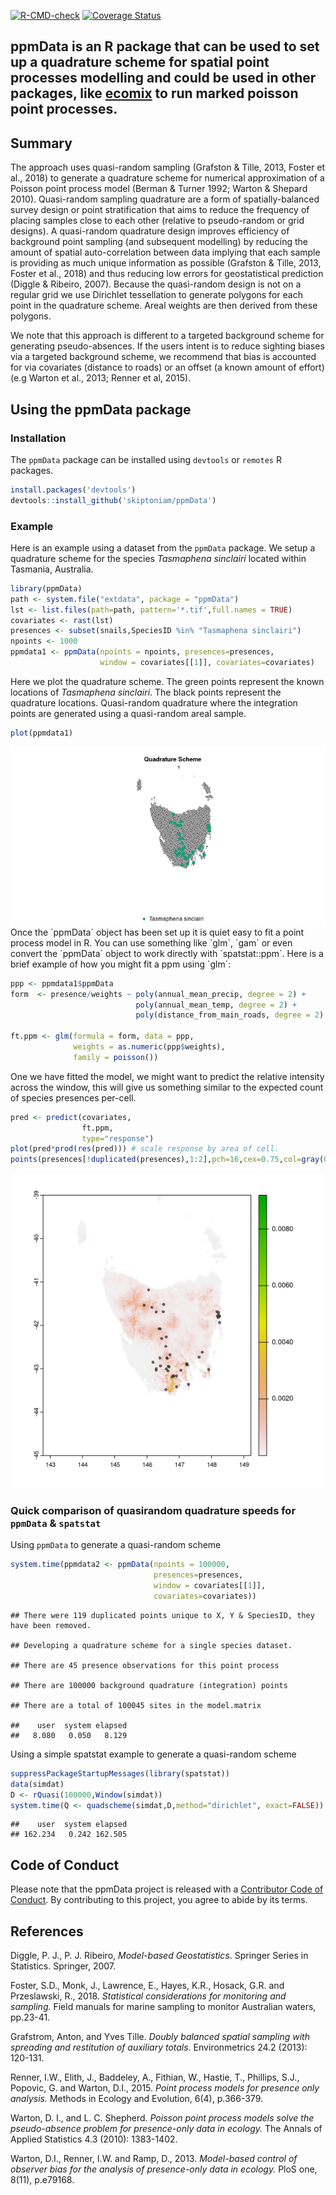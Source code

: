 
<!-- badges: start -->

[![R-CMD-check](https://github.com/skiptoniam/ppmData/workflows/R-CMD-check/badge.svg)](https://github.com/skiptoniam/ppmData/actions)
[![Coverage
Status](https://codecov.io/github/skiptoniam/ppmData/coverage.svg?branch=master)](https://codecov.io/github/skiptoniam/ppmData?branch=master)
<!-- badges: end -->

## ppmData is an R package that can be used to set up a quadrature scheme for spatial point processes modelling and could be used in other packages, like [ecomix](https://github.com/skiptoniam/ecomix) to run marked poisson point processes.

## Summary

The approach uses quasi-random sampling (Grafston & Tille, 2013, Foster
et al., 2018) to generate a quadrature scheme for numerical
approximation of a Poisson point process model (Berman & Turner 1992;
Warton & Shepard 2010). Quasi-random sampling quadrature are a form of
spatially-balanced survey design or point stratification that aims to
reduce the frequency of placing samples close to each other (relative to
pseudo-random or grid designs). A quasi-random quadrature design
improves efficiency of background point sampling (and subsequent
modelling) by reducing the amount of spatial auto-correlation between
data implying that each sample is providing as much unique information
as possible (Grafston & Tille, 2013, Foster et al., 2018) and thus
reducing low errors for geostatistical prediction (Diggle & Ribeiro,
2007). Because the quasi-random design is not on a regular grid we use
Dirichlet tessellation to generate polygons for each point in the
quadrature scheme. Areal weights are then derived from these polygons.

We note that this approach is different to a targeted background scheme
for generating pseudo-absences. If the users intent is to reduce
sighting biases via a targeted background scheme, we recommend that bias
is accounted for via covariates (distance to roads) or an offset (a
known amount of effort) (e.g Warton et al., 2013; Renner et al, 2015).

## Using the ppmData package

### Installation

The `ppmData` package can be installed using `devtools` or `remotes` R
packages.

``` r
install.packages('devtools')
devtools::install_github('skiptoniam/ppmData')
```

### Example

Here is an example using a dataset from the `ppmData` package. We setup
a quadrature scheme for the species *Tasmaphena sinclairi* located
within Tasmania, Australia.

``` r
library(ppmData)
path <- system.file("extdata", package = "ppmData")
lst <- list.files(path=path, pattern='*.tif',full.names = TRUE)
covariates <- rast(lst)
presences <- subset(snails,SpeciesID %in% "Tasmaphena sinclairi")
npoints <- 1000
ppmdata1 <- ppmData(npoints = npoints, presences=presences,
                    window = covariates[[1]], covariates=covariates)
```

Here we plot the quadrature scheme. The green points represent the known
locations of *Tasmaphena sinclairi*. The black points represent the
quadrature locations. Quasi-random quadrature where the integration
points are generated using a quasi-random areal sample.

``` r
plot(ppmdata1)
```

<img src="README_files/figure-gfm/fig1-1.png" style="display: block; margin: auto;" />
Once the `ppmData` object has been set up it is quiet easy to fit a
point process model in R. You can use something like `glm`, `gam` or
even convert the `ppmData` object to work directly with `spatstat::ppm`.
Here is a brief example of how you might fit a ppm using `glm`:

``` r
ppp <- ppmdata1$ppmData
form  <- presence/weights ~ poly(annual_mean_precip, degree = 2) + 
                            poly(annual_mean_temp, degree = 2) + 
                            poly(distance_from_main_roads, degree = 2)

ft.ppm <- glm(formula = form, data = ppp,
              weights = as.numeric(ppp$weights),
              family = poisson())
```

One we have fitted the model, we might want to predict the relative
intensity across the window, this will give us something similar to the
expected count of species presences per-cell.

``` r
pred <- predict(covariates,
                ft.ppm,
                type="response")
plot(pred*prod(res(pred))) # scale response by area of cell.
points(presences[!duplicated(presences),1:2],pch=16,cex=0.75,col=gray(0.2,0.75))
```

![](README_files/figure-gfm/unnamed-chunk-4-1.png)<!-- -->

### Quick comparison of quasirandom quadrature speeds for `ppmData` & `spatstat`

Using `ppmData` to generate a quasi-random scheme

``` r
system.time(ppmdata2 <- ppmData(npoints = 100000,
                                presences=presences,
                                window = covariates[[1]],
                                covariates=covariates))
```

    ## There were 119 duplicated points unique to X, Y & SpeciesID, they have been removed.

    ## Developing a quadrature scheme for a single species dataset.

    ## There are 45 presence observations for this point process

    ## There are 100000 background quadrature (integration) points

    ## There are a total of 100045 sites in the model.matrix

    ##    user  system elapsed 
    ##   8.080   0.050   8.129

Using a simple spatstat example to generate a quasi-random scheme

``` r
suppressPackageStartupMessages(library(spatstat))
data(simdat)
D <- rQuasi(100000,Window(simdat))
system.time(Q <- quadscheme(simdat,D,method="dirichlet", exact=FALSE))
```

    ##    user  system elapsed 
    ## 162.234   0.242 162.505

## Code of Conduct

Please note that the ppmData project is released with a [Contributor
Code of
Conduct](https://contributor-covenant.org/version/2/0/CODE_OF_CONDUCT.html).
By contributing to this project, you agree to abide by its terms.

## References

Diggle, P. J., P. J. Ribeiro, *Model-based Geostatistics*. Springer
Series in Statistics. Springer, 2007.

Foster, S.D., Monk, J., Lawrence, E., Hayes, K.R., Hosack, G.R. and
Przeslawski, R., 2018. *Statistical considerations for monitoring and
sampling.* Field manuals for marine sampling to monitor Australian
waters, pp.23-41.

Grafstrom, Anton, and Yves Tille. *Doubly balanced spatial sampling with
spreading and restitution of auxiliary totals.* Environmetrics 24.2
(2013): 120-131.

Renner, I.W., Elith, J., Baddeley, A., Fithian, W., Hastie, T.,
Phillips, S.J., Popovic, G. and Warton, D.I., 2015. *Point process
models for presence only analysis.* Methods in Ecology and Evolution,
6(4), p.366-379.

Warton, D. I., and L. C. Shepherd. *Poisson point process models solve
the pseudo-absence problem for presence-only data in ecology.* The
Annals of Applied Statistics 4.3 (2010): 1383-1402.

Warton, D.I., Renner, I.W. and Ramp, D., 2013. *Model-based control of
observer bias for the analysis of presence-only data in ecology.* PloS
one, 8(11), p.e79168.
